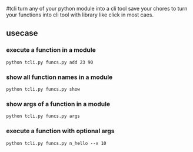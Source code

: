 #tcli
turn any of your python module into a cli tool
save your chores to turn your functions into cli tool with library like click in most caes.

## usecase
### execute a function in a module
```
python tcli.py funcs.py add 23 90
```
### show all function names in a module
```
python tcli.py funcs.py show
```
### show args of a function in a module
```
python tcli.py funcs.py args 
```
### execute a function with optional args
```
python tcli.py funcs.py n_hello --x 10

```